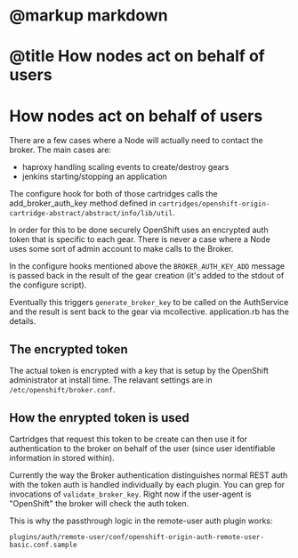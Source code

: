 # @markup markdown
# @title How nodes act on behalf of users

# How nodes act on behalf of users

There are a few cases where a Node will actually need to contact the broker. The main cases are:

  * haproxy handling scaling events to create/destroy gears
  * jenkins starting/stopping an application

The configure hook for both of those cartridges calls the add_broker_auth_key method defined in ```cartridges/openshift-origin-cartridge-abstract/abstract/info/lib/util```.

In order for this to be done securely OpenShift uses an encrypted auth token that is specific to each gear.  There is never a case where a Node uses some sort of admin account to make calls to the Broker.

In the configure hooks mentioned above the ```BROKER_AUTH_KEY_ADD``` message is passed back in the result of the gear creation (it's added to the stdout of the configure script).

Eventually this triggers ```generate_broker_key``` to be called on the AuthService and the result is sent back to the gear via mcollective.  application.rb has the details.

## The encrypted token

The actual token is encrypted with a key that is setup by the OpenShift administrator at install time.  The relavant settings are in ```/etc/openshift/broker.conf```.

## How the enrypted token is used

Cartridges that request this token to be create can then use it for authentication to the broker on behalf of the user (since user identifiable information in stored within).

Currently the way the Broker authentication distinguishes normal REST auth with the token auth is handled individually by each plugin.  You can grep for
invocations of ```validate_broker_key```. Right now if the user-agent is "OpenShift" the broker will check the auth token.

This is why the passthrough logic in the remote-user auth plugin works:

    plugins/auth/remote-user/conf/openshift-origin-auth-remote-user-basic.conf.sample
